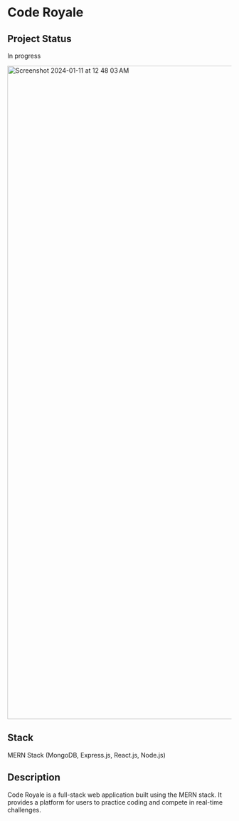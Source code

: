 # Code Royale

## Project Status
In progress

<img width="1467" alt="Screenshot 2024-01-11 at 12 48 03 AM" src="https://i.imgur.com/000LK8S.jpg">

## Stack
MERN Stack (MongoDB, Express.js, React.js, Node.js)

## Description
Code Royale is a full-stack web application built using the MERN stack. It provides a platform for users to practice coding and compete in real-time challenges.
